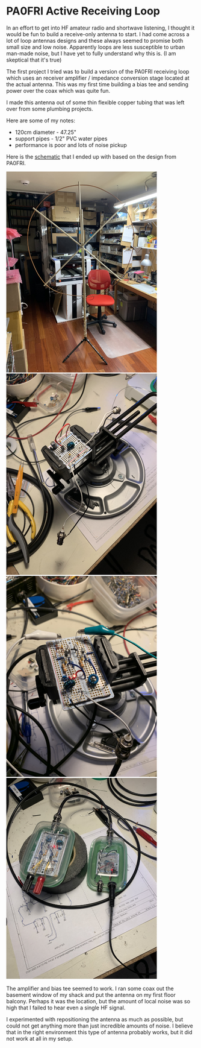 # PA0FRI Active Receiving Loop

In an effort to get into HF amateur radio and shortwave listening, I thought
it would be fun to build a receive-only antenna to start. I had come across
a lot of loop antennas designs and these always seemed to promise both small
size and low noise. Apparently loops are less susceptible to urban man-made
noise, but I have yet to fully understand why this is. (I am skeptical that
it's true)

The first project I tried was to build a version of the PA0FRI receiving loop
which uses an receiver amplifier / impedance conversion stage located at the
actual antenna. This was my first time building a bias tee and sending power
over the coax which was quite fun.

I made this antenna out of some thin flexible copper tubing that was left over
from some plumbing projects.

Here are some of my notes:
- 120cm diameter    - 47.25"
- support pipes     - 1/2" PVC water pipes
- performance is poor and lots of noise pickup

Here is the [schematic](docs/active_mag_loop_amp-sch.pdf) that I ended up with
based on the design from PA0FRI.

<img src="images/2022-01-01-active_loop1.jpg" width="400"/>

<img src="images/2022-01-01-loop_bias_tee.jpg" width="400"/>

<img src="images/2022-01-02-loop_amp.jpg" width="400"/>

<img src="images/2022-01-02-loop_amp_bias-done.jpg" width="400"/>

The amplifier and bias tee seemed to work. I ran some coax out the basement
window of my shack and put the antenna on my first floor balcony. Perhaps it
was the location, but the amount of local noise was so high that I failed to
hear even a single HF signal.

I experimented with repositioning the antenna as much as possible, but could
not get anything more than just incredible amounts of noise. I believe that
in the right environment this type of antenna probably works, but it did not
work at all in my setup.
